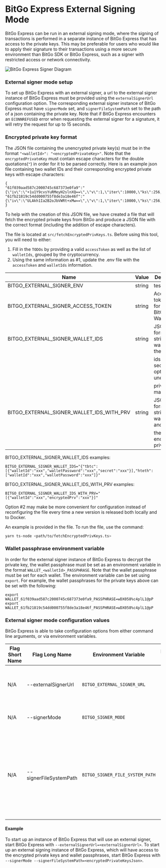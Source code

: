 # BitGo Express External Signing Mode

BitGo Express can be run in an external signing mode, where the signing of transactions is performed in a separate instance of BitGo Express that has access to the private keys.
This may be preferable for users who would like to apply their signature to their transactions using a more secure environment than BitGo SDK or BitGo Express, such as a signer with restricted access or network connectivity.

![BitGo Express Signer Diagram](express_signer.png)

### External signer mode setup

To set up BitGo Express with an external signer, a url to the external signer instance of BitGo Express must be provided using the `externalSignerUrl` configuration option.
The corresponding external signer instance of BitGo Express must have `signerMode` set, and `signerFileSystemPath` set to the path of a json containing the private key.
Note that if BitGo Express encounters an `ECONNREFUSED` error when requesting the external signer for a signature, it will retry the request for up to 15 seconds.

### Encrypted private key format

The JSON file containing the unencrypted private key(s) must be in the format `"<walletId>": "<encryptedPrivateKey>"`. Note that the `encryptedPrivateKey` must contain escape characters for the double quotations(`"`) in order for it to be parsed correctly.
Here is an example json file containing two wallet IDs and their corresponding encrypted private keys with escape characters:

```
{
"61f039aad587c2000745c687373e0fa9":"{\"iv\":\"+1u1Y9cvsYuRMeyH2slnXQ==\",\"v\":1,\"iter\":10000,\"ks\":256,\"ts\":64,\"mode\":\"ccm\",\"adata\":\"\",\"cipher\":\"aes\",\"salt\":\"54kOXTqJ9mc=\",\"ct\":\"JF5wQ82wa1dYyFxFlbHCvK4a+A6MTHdhOqc5uXsz2icWhkY2Lin/3Ab8ZwvwDaR1JYKmC/g1gXIGwVZEOl1M/bRHY420h7sDtmTS6Ebse5NWbF0ItfUJlk6HVATGa+C6mkbaVxJ4kQW/ehnT3riqzU069ATPz8E=\"}",
"61fb21819c54dd000755f8de3a18e46f":"{\"iv\":\"ULAkh1Ia2B2oJbVWRt+xMw==\",\"v\":1,\"iter\":10000,\"ks\":256,\"ts\":64,\"mode\":\"ccm\",\"adata\":\"\",\"cipher\":\"aes\",\"salt\":\"SVkVei5M1qU=\",\"ct\":\"NxfG1HQWGcrwCHkQh8DKeMaZrRic+SSBQHtuOSsSJzW5MDOpwqDta8PDdh52lp9eqtaY+CGN6rPhaGbeZDrEyV2PoBGeb48GicMTVAehkyoF9mr8edtsWDCxcmmde+1zv3czy2n/bgXYNGvX39D30GDRpfovSYc=\"}"
}
```

To help with the creation of this JSON file, we have created a file that will fetch the encrypted private keys from BitGo and produce a JSON file with the correct format (including the addition of escape characters).

The file is located at `src/fetchEncryptedPrivKeys.ts`. Before using this tool, you will need to either:

1. Fill in the `TODOs` by providing a valid `accessToken` as well as the list of `walletIds`, grouped by the cryptocurrency.
2. Using the same information as #1, update the .env file with the `accessToken` and `walletIds` information.

| Name                                      | Value  | Description                                 |
| ----------------------------------------- | ------ | ------------------------------------------- |
| BITGO_EXTERNAL_SIGNER_ENV                 | string | test                                        |
| BITGO_EXTERNAL_SIGNER_ACCESS_TOKEN        | string | Access token used for access BitGo Wallets  |
| BITGO_EXTERNAL_SIGNER_WALLET_IDS          | string | JSON formatted string of wallets and their  |
|                                           |        | ids, the secret is optional for unencrypted |
|                                           |        | private material                            |
| BITGO_EXTERNAL_SIGNER_WALLET_IDS_WITH_PRV | string | JSON formatted string of wallets ids and    |
|                                           |        | their encrypted private keys                |

BITGO_EXTERNAL_SIGNER_WALLET_IDS examples:

```
BITGO_EXTERNAL_SIGNER_WALLET_IDS="{"tbtc":[{"walletId":"xxx","walletPassword":"xxx","secret":"xxx"}],"hteth":["walletId":"xxx","walletPassword":"xxx"]}"
```

BITGO_EXTERNAL_SIGNER_WALLET_IDS_WITH_PRV examples:

```
BITGO_EXTERNAL_SIGNER_WALLET_IDS_WITH_PRV="[{"walletId":"xxx","encryptedPrv":"xxx"}]"
```

Option #2 may make be more convenient for configuration instead of reconfiguring the file every time a new version is released both locally and to Docker.

An example is provided in the file. To run the file, use the command:

```sh
yarn ts-node <path/to/fetchEncryptedPrivKeys.ts>
```

### Wallet passphrase environment variable

In order for the external signer instance of BitGo Express to decrypt the private key, the wallet passphrase must be set as an environment variable in the format `WALLET_<walletId>_PASSPHRASE`. Note that the wallet passphrase must be set for each wallet.
The environment variable can be set using `export`. For example, the wallet passphrases for the private keys above can be set with the following:

```
export WALLET_61f039aad587c2000745c687373e0fa9_PASSPHRASE=wDX058%c4plL1@pP
export WALLET_61fb21819c54dd000755f8de3a18e46f_PASSPHRASE=wDX058%c4plL1@pP
```

### External signer mode configuration values

BitGo Express is able to take configuration options from either command line arguments, or via environment variables.

| Flag Short Name | Flag Long Name         | Environment Variable             | Default Value | Description                                                                                                                   |
| --------------- | ---------------------- | -------------------------------- | ------------- | ----------------------------------------------------------------------------------------------------------------------------- |
| N/A             | --externalSignerUrl    | `BITGO_EXTERNAL_SIGNER_URL`      | N/A           | URL specifying the external API to call for remote signing.                                                                   |
| N/A             | --signerMode           | `BITGO_SIGNER_MODE `             | N/A           | If set, run Express as a remote signer.                                                                                       |
| N/A             | --signerFileSystemPath | `BITGO_SIGNER_FILE_SYSTEM_PATH ` | N/A           | Local path specifying where an Express signer machine keeps the encrypted user private keys. Required when signerMode is set. |

#### Example

To start up an instance of BitGo Express that will use an external signer, start BitGo Express with `--externalSignerUrl=<externalSignerUrl>`.
To start up an external signing instance of BitGo Express, which will have access to the encrypted private keys and wallet passphrases, start BitGo Express with `--signerMode --signerFileSystemPath=<encryptedPrivateKeysJson>`.
